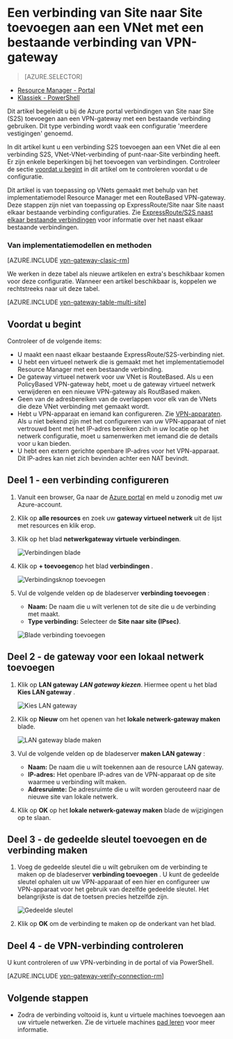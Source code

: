 <properties
   pageTitle="Het gateway website met meerdere VPN-verbindingen toevoegen aan een virtueel netwerk voor de Resource Manager implementatiemodel met de Azure portal | Microsoft Azure"
   description="S2S-verbindingen met meerdere locaties toevoegen aan een VPN-gateway met een bestaande verbinding"
   services="vpn-gateway"
   documentationCenter="na"
   authors="cherylmc"
   manager="carmonm"
   editor=""
   tags="azure-resource-manager"/>

<tags
   ms.service="vpn-gateway"
   ms.devlang="na"
   ms.topic="article"
   ms.tgt_pltfrm="na"
   ms.workload="infrastructure-services"
   ms.date="10/10/2016"
   ms.author="cherylmc"/>



# <a name="add-a-site-to-site-connection-to-a-vnet-with-an-existing-vpn-gateway-connection"></a>Een verbinding van Site naar Site toevoegen aan een VNet met een bestaande verbinding van VPN-gateway

> [AZURE.SELECTOR]
- [Resource Manager - Portal](vpn-gateway-howto-multi-site-to-site-resource-manager-portal.md)
- [Klassiek - PowerShell](vpn-gateway-multi-site.md)

Dit artikel begeleidt u bij de Azure portal verbindingen van Site naar Site (S2S) toevoegen aan een VPN-gateway met een bestaande verbinding gebruiken. Dit type verbinding wordt vaak een configuratie 'meerdere vestigingen' genoemd. 

In dit artikel kunt u een verbinding S2S toevoegen aan een VNet die al een verbinding S2S, VNet-VNet-verbinding of punt-naar-Site verbinding heeft. Er zijn enkele beperkingen bij het toevoegen van verbindingen. Controleer de sectie [voordat u begint](#before) in dit artikel om te controleren voordat u de configuratie. 

Dit artikel is van toepassing op VNets gemaakt met behulp van het implementatiemodel Resource Manager met een RouteBased VPN-gateway. Deze stappen zijn niet van toepassing op ExpressRoute/Site naar Site naast elkaar bestaande verbinding configuraties. Zie [ExpressRoute/S2S naast elkaar bestaande verbindingen](../expressroute/expressroute-howto-coexist-resource-manager.md) voor informatie over het naast elkaar bestaande verbindingen.

### <a name="deployment-models-and-methods"></a>Van implementatiemodellen en methoden

[AZURE.INCLUDE [vpn-gateway-clasic-rm](../../includes/vpn-gateway-classic-rm-include.md)] 

We werken in deze tabel als nieuwe artikelen en extra's beschikbaar komen voor deze configuratie. Wanneer een artikel beschikbaar is, koppelen we rechtstreeks naar uit deze tabel.

[AZURE.INCLUDE [vpn-gateway-table-multi-site](../../includes/vpn-gateway-table-multisite-include.md)] 


## <a name="before"></a>Voordat u begint

Controleer of de volgende items:

- U maakt een naast elkaar bestaande ExpressRoute/S2S-verbinding niet.
- U hebt een virtueel netwerk die is gemaakt met het implementatiemodel Resource Manager met een bestaande verbinding.
- De gateway virtueel netwerk voor uw VNet is RouteBased. Als u een PolicyBased VPN-gateway hebt, moet u de gateway virtueel netwerk verwijderen en een nieuwe VPN-gateway als RoutBased maken.
- Geen van de adresbereiken van de overlappen voor elk van de VNets die deze VNet verbinding met gemaakt wordt.
- Hebt u VPN-apparaat en iemand kan configureren. Zie [VPN-apparaten](vpn-gateway-about-vpn-devices.md). Als u niet bekend zijn met het configureren van uw VPN-apparaat of niet vertrouwd bent met het IP-adres bereiken zich in uw locatie op het netwerk configuratie, moet u samenwerken met iemand die de details voor u kan bieden.
- U hebt een extern gerichte openbare IP-adres voor het VPN-apparaat. Dit IP-adres kan niet zich bevinden achter een NAT bevindt.


## <a name="part1"></a>Deel 1 - een verbinding configureren

1. Vanuit een browser, Ga naar de [Azure portal](http://portal.azure.com) en meld u zonodig met uw Azure-account.
2. Klik op **alle resources** en zoek uw **gateway virtueel netwerk** uit de lijst met resources en klik erop.
3. Klik op het blad **netwerkgateway virtuele** **verbindingen**.

    ![Verbindingen blade](./media/vpn-gateway-howto-multi-site-to-site-resource-manager-portal/connectionsblade.png "Connections blade")<br>

4. Klik op **+ toevoegen**op het blad **verbindingen** .

    ![Verbindingsknop toevoegen](./media/vpn-gateway-howto-multi-site-to-site-resource-manager-portal/addbutton.png "Add connection button")<br>

5. Vul de volgende velden op de bladeserver **verbinding toevoegen** :
    - **Naam:** De naam die u wilt verlenen tot de site die u de verbinding met maakt.
    - **Type verbinding:** Selecteer de **Site naar site (IPsec)**.

    ![Blade verbinding toevoegen](./media/vpn-gateway-howto-multi-site-to-site-resource-manager-portal/addconnectionblade.png "Add connection blade")<br>

## <a name="part2"></a>Deel 2 - de gateway voor een lokaal netwerk toevoegen

1. Klik op **LAN gateway** ***LAN gateway kiezen***. Hiermee opent u het blad **Kies LAN gateway** .

    ![Kies LAN gateway](./media/vpn-gateway-howto-multi-site-to-site-resource-manager-portal/chooselng.png "Choose local network gateway")<br>
2. Klik op **Nieuw** om het openen van het **lokale netwerk-gateway maken** blade.

    ![LAN gateway blade maken](./media/vpn-gateway-howto-multi-site-to-site-resource-manager-portal/createlngblade.png "Create local network gateway")<br>

3. Vul de volgende velden op de bladeserver **maken LAN gateway** :
    - **Naam:** De naam die u wilt toekennen aan de resource LAN gateway.
    - **IP-adres:** Het openbare IP-adres van de VPN-apparaat op de site waarmee u verbinding wilt maken.
    - **Adresruimte:** De adresruimte die u wilt worden gerouteerd naar de nieuwe site van lokale netwerk.
4. Klik op **OK** op het **lokale netwerk-gateway maken** blade de wijzigingen op te slaan.

## <a name="part3"></a>Deel 3 - de gedeelde sleutel toevoegen en de verbinding maken

1. Voeg de gedeelde sleutel die u wilt gebruiken om de verbinding te maken op de bladeserver **verbinding toevoegen** . U kunt de gedeelde sleutel ophalen uit uw VPN-apparaat of een hier en configureer uw VPN-apparaat voor het gebruik van dezelfde gedeelde sleutel. Het belangrijkste is dat de toetsen precies hetzelfde zijn.

    ![Gedeelde sleutel](./media/vpn-gateway-howto-multi-site-to-site-resource-manager-portal/sharedkey.png "Shared key")<br>
2. Klik op **OK** om de verbinding te maken op de onderkant van het blad.

## <a name="part4"></a>Deel 4 - de VPN-verbinding controleren

U kunt controleren of uw VPN-verbinding in de portal of via PowerShell.

[AZURE.INCLUDE [vpn-gateway-verify-connection-rm](../../includes/vpn-gateway-verify-connection-rm-include.md)]


## <a name="next-steps"></a>Volgende stappen

- Zodra de verbinding voltooid is, kunt u virtuele machines toevoegen aan uw virtuele netwerken. Zie de virtuele machines [pad leren](https://azure.microsoft.com/documentation/learning-paths/virtual-machines) voor meer informatie.

